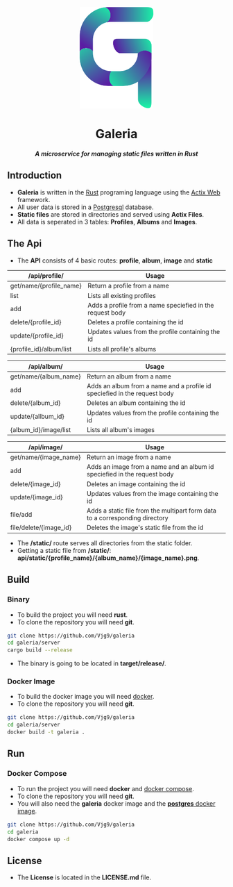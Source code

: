 <div align="center">
	<img src="assets/logo.svg" width=170 </img>
</div>
<h1 align="center">Galeria</h1>
<h5 align="center">A microservice for managing static files written in Rust</h5>

## Introduction
- __Galeria__ is written in the [Rust](https://rust-lang.org) programing language using the [Actix Web](https://actix.rs) framework.
- All user data is stored in a [Postgresql](https://postgresql.org) database.
- __Static files__ are stored in directories and served using __Actix Files__.
- All data is seperated in 3 tables: __Profiles__, __Albums__ and __Images__.

## The Api
- The __API__ consists of 4 basic routes: __profile__, __album__, __image__ and __static__

| /api/profile/           | Usage                                                     |
| ---                     | ---                                                       |
| get/name/{profile_name} | Return a profile from a name                              |
| list                    | Lists all existing profiles                               |
| add                     | Adds a profile from a name speciefied in the request body |
| delete/{profile_id}     | Deletes a profile containing the id                       |
| update/{profile_id}     | Updates values from the profile containing the id         |
| {profile_id}/album/list | Lists all profile's albums                                |

| /api/album/           | Usage                                                                     |
| ---                   | ---                                                                       |
| get/name/{album_name} | Return an album from a name                                               |
| add                   | Adds an album from a name and a profile id speciefied in the request body |
| delete/{album_id}     | Deletes an album containing the id                                        |
| update/{allbum_id}    | Updates values from the profile containing the id                         |
| {album_id}/image/list | Lists all album's images                                                  |

| /api/image/            | Usage                                                                        |
| ---                    | ---                                                                          |
| get/name/{image_name}  | Return an image from a name                                                  |
| add                    | Adds an image from a name and an album id speciefied in the request body     |
| delete/{image_id}      | Deletes an image containing the id                                           |
| update/{image_id}      | Updates values from the image containing the id                              |
| file/add               | Adds a static file from the multipart form data to a corresponding directory |
| file/delete/{image_id} | Deletes the image's static file from the id                                  |

- The __/static/__ route serves all directories from the static folder.
- Getting a static file from __/static/__: **api/static/{profile_name}/{album_name}/{image_name}.png**.

## Build

### Binary

- To build the project you will need __rust__.
- To clone the repository you will need __git__.

```zsh
git clone https://github.com/Vjg9/galeria 
cd galeria/server
cargo build --release
```
- The binary is going to be located in __target/release/__.

### Docker Image

- To build the docker image you will need [docker](https://docker.com).
- To clone the repository you will need __git__.

```zsh
git clone https://github.com/Vjg9/galeria 
cd galeria/server
docker build -t galeria .
```

## Run

### Docker Compose 

- To run the project you will need __docker__ and [docker compose](https://docs.docker.com/compose).
- To clone the repository you will need __git__.
- You will also need the __galeria__ docker image and the [__postgres__ docker image](https://hub.docker.com/_/postgres/).

``` zsh
git clone https://github.com/Vjg9/galeria 
cd galeria
docker compose up -d 
```

## License

- The __License__ is located in the __LICENSE.md__ file.

